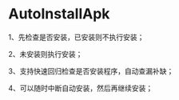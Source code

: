 # AutoInstallApk



1、先检查是否安装，已安装则不执行安装；

2、未安装则执行安装；

3、支持快速回归检查是否安装程序，自动查漏补缺；

4、可以随时中断自动安装，然后再继续安装；

